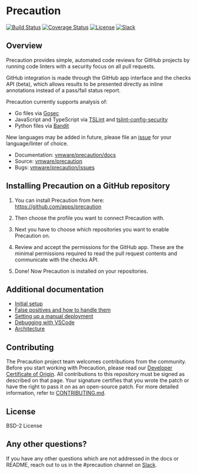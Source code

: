 <!--
    Copyright 2018 VMware, Inc.
    SPDX-License-Identifier: BSD-2-Clause
-->

# Precaution

[![Build Status](https://travis-ci.com/vmware/precaution.svg?branch=master)](https://travis-ci.com/vmware/precaution)
[![Coverage Status](https://codecov.io/gh/vmware/precaution/branch/master/graph/badge.svg)](https://codecov.io/gh/vmware/precaution)
[![License](https://img.shields.io/badge/License-BSD%202--Clause-orange.svg)](https://github.com/vmware/precaution/blob/master/LICENSE.txt)
[![Slack](https://img.shields.io/badge/slack-join%20chat%20%E2%86%92-e01563.svg)](https://code.vmware.com/web/code/join)

## Overview

Precaution provides simple, automated code reviews for GitHub projects by running
code linters with a security focus on all pull requests.

GitHub integration is made through the GitHub app interface and the checks API (beta),
which allows results to be presented directly as inline annotations instead of
a pass/fail status report.

Precaution currently supports analysis of:
* Go files via [Gosec](https://github.com/securego/gosec)
* JavaScript and TypeScript via [TSLint](https://github.com/palantir/tslint) and [tslint-config-security](https://github.com/webschik/tslint-config-security)
* Python files via [Bandit](https://github.com/PyCQA/bandit)

New languages may be added in future, please file an [issue](https://github.com/vmware/precaution/issues) for your language/linter of choice.

* Documentation: [vmware/precaution/docs](https://vmware.github.io/precaution/)
* Source: [vmware/precaution](https://github.com/vmware/precaution)
* Bugs: [vmware/precaution/issues](https://github.com/vmware/precaution/issues)

## Installing Precaution on a GitHub repository

1. You can install Precaution from here: https://github.com/apps/precaution

2. Then choose the profile you want to connect Precaution with.

3. Next you have to choose which repositories you want to enable Precaution on. 

4. Review and accept the permissions for the GitHub app. These are the minimal permissions required to read the pull request contents
and communicate with the checks API.
 
5. Done! Now Precaution is installed on your repositories.

## Additional documentation

- [Initial setup](docs/initial_setup.md)
- [False positives and how to handle them](docs/false_positivies.md)
- [Setting up a manual deployment](docs/manual_deployment.md)
- [Debugging with VSCode](docs/local_development.md)
- [Architecture](docs/architecture.md)

## Contributing

The Precaution project team welcomes contributions from the community. Before you start working with Precaution, please read our [Developer Certificate of Origin](https://cla.vmware.com/dco). All contributions to this repository must be signed as described on that page. Your signature certifies that you wrote the patch or have the right to pass it on as an open-source patch. For more detailed information, refer to [CONTRIBUTING.md](CONTRIBUTING.md).

## License

BSD-2 License

## Any other questions? 

If you have any other questions which are not addressed in the docs or README, reach out to us in the #precaution channel on [Slack](https://code.vmware.com/web/code/join).
